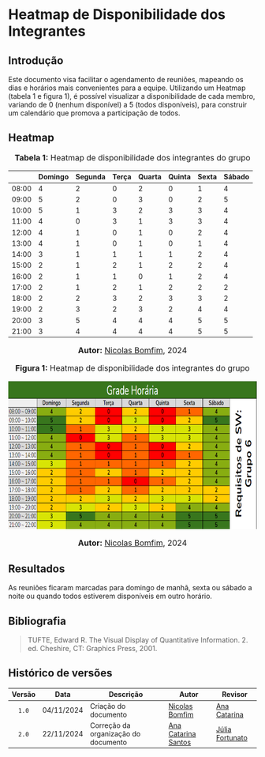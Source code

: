 # Heatmap de Disponibilidade dos Integrantes

## Introdução

Este documento visa facilitar o agendamento de reuniões, mapeando os dias e horários mais convenientes para a equipe. Utilizando um Heatmap (tabela 1 e figura 1), é possível visualizar a disponibilidade de cada membro, variando de 0 (nenhum disponível) a 5 (todos disponíveis), para construir um calendário que promova a participação de todos.

## Heatmap

<div align="center">
<font size="3"><p style="text-align: center"><b>Tabela 1:</b> Heatmap de disponibilidade dos integrantes do grupo</p></font>
</div>

|       | Domingo | Segunda | Terça | Quarta | Quinta | Sexta | Sábado |
| ----- | ------- | ------- | ----- | ------ | ------ | ----- | ------ |
| 08:00 | 4       | 2       | 0     | 2      | 0      | 1     | 4      |
| 09:00 | 5       | 2       | 0     | 3      | 0      | 2     | 5      |
| 10:00 | 5       | 1       | 3     | 2      | 3      | 3     | 4      |
| 11:00 | 4       | 0       | 3     | 1      | 3      | 3     | 4      |
| 12:00 | 4       | 1       | 0     | 1      | 0      | 2     | 4      |
| 13:00 | 4       | 1       | 0     | 1      | 0      | 1     | 4      |
| 14:00 | 3       | 1       | 1     | 1      | 1      | 2     | 4      |
| 15:00 | 2       | 1       | 2     | 1      | 2      | 2     | 4      |
| 16:00 | 2       | 1       | 1     | 0      | 1      | 2     | 4      |
| 17:00 | 2       | 1       | 2     | 1      | 2      | 2     | 2      |
| 18:00 | 2       | 2       | 3     | 2      | 3      | 3     | 2      |
| 19:00 | 2       | 3       | 2     | 3      | 2      | 4     | 4      |
| 20:00 | 3       | 5       | 4     | 4      | 4      | 5     | 5      |
| 21:00 | 3       | 4       | 4     | 4      | 4      | 5     | 5      |

<div align="center">
<font size="3"><p style="text-align: center"><b>Autor:</b> <a href="https://github.com/nickgehjk">Nicolas Bomfim</a>, 2024</p></font>
</div>

<div align="center">
<font size="3"><p style="text-align: center"><b>Figura 1:</b> Heatmap de disponibilidade dos integrantes do grupo</p></font>

<img src="../../imagens/heatmap.png" height="300px" >

<font size="3"><p style="text-align: center"><b>Autor:</b> <a href="https://github.com/nickgehjk">Nicolas Bomfim</a>, 2024</p></font>

</div>

## Resultados

As reuniões ficaram marcadas para domingo de manhã, sexta ou sábado a noite ou quando todos estiverem disponíveis em outro horário.

## Bibliografia

> TUFTE, Edward R. The Visual Display of Quantitative Information. 2. ed. Cheshire, CT: Graphics Press, 2001.

## Histórico de versões

| Versão | Data       | Descrição                            | Autor                                                 | Revisor                                               |
| :----: | ---------- | ------------------------------------ | ----------------------------------------------------- | ----------------------------------------------------- |
| `1.0`  | 04/11/2024 | Criação do documento                 | [Nicolas Bomfim](https://github.com/nickgehjk)        | [Ana Catarina](https://github.com/an4catarina)        |
| `2.0`  | 22/11/2024 | Correção da organização do documento | [Ana Catarina Santos](https://github.com/an4catarina) | [Júlia Fortunato](https://github.com/julia-fortunato) |
